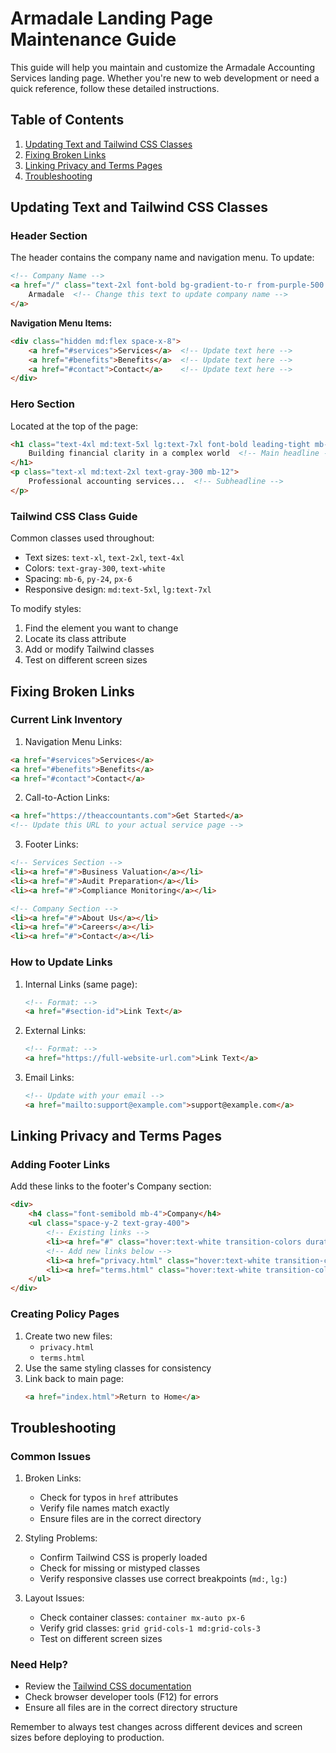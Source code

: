 # Armadale Landing Page Maintenance Guide

This guide will help you maintain and customize the Armadale Accounting Services landing page. Whether you're new to web development or need a quick reference, follow these detailed instructions.

## Table of Contents
1. [Updating Text and Tailwind CSS Classes](#updating-text-and-tailwind-css-classes)
2. [Fixing Broken Links](#fixing-broken-links)
3. [Linking Privacy and Terms Pages](#linking-privacy-and-terms-pages)
4. [Troubleshooting](#troubleshooting)

## Updating Text and Tailwind CSS Classes

### Header Section
The header contains the company name and navigation menu. To update:

```html
<!-- Company Name -->
<a href="/" class="text-2xl font-bold bg-gradient-to-r from-purple-500 to-pink-500 bg-clip-text text-transparent">
    Armadale  <!-- Change this text to update company name -->
</a>
```

**Navigation Menu Items:**
```html
<div class="hidden md:flex space-x-8">
    <a href="#services">Services</a>  <!-- Update text here -->
    <a href="#benefits">Benefits</a>  <!-- Update text here -->
    <a href="#contact">Contact</a>    <!-- Update text here -->
</div>
```

### Hero Section
Located at the top of the page:
```html
<h1 class="text-4xl md:text-5xl lg:text-7xl font-bold leading-tight mb-6">
    Building financial clarity in a complex world  <!-- Main headline -->
</h1>
<p class="text-xl md:text-2xl text-gray-300 mb-12">
    Professional accounting services...  <!-- Subheadline -->
</p>
```

### Tailwind CSS Class Guide
Common classes used throughout:
- Text sizes: `text-xl`, `text-2xl`, `text-4xl`
- Colors: `text-gray-300`, `text-white`
- Spacing: `mb-6`, `py-24`, `px-6`
- Responsive design: `md:text-5xl`, `lg:text-7xl`

To modify styles:
1. Find the element you want to change
2. Locate its class attribute
3. Add or modify Tailwind classes
4. Test on different screen sizes

## Fixing Broken Links

### Current Link Inventory
1. Navigation Menu Links:
```html
<a href="#services">Services</a>
<a href="#benefits">Benefits</a>
<a href="#contact">Contact</a>
```

2. Call-to-Action Links:
```html
<a href="https://theaccountants.com">Get Started</a>
<!-- Update this URL to your actual service page -->
```

3. Footer Links:
```html
<!-- Services Section -->
<li><a href="#">Business Valuation</a></li>
<li><a href="#">Audit Preparation</a></li>
<li><a href="#">Compliance Monitoring</a></li>

<!-- Company Section -->
<li><a href="#">About Us</a></li>
<li><a href="#">Careers</a></li>
<li><a href="#">Contact</a></li>
```

### How to Update Links
1. Internal Links (same page):
   ```html
   <!-- Format: -->
   <a href="#section-id">Link Text</a>
   ```

2. External Links:
   ```html
   <!-- Format: -->
   <a href="https://full-website-url.com">Link Text</a>
   ```

3. Email Links:
   ```html
   <!-- Update with your email -->
   <a href="mailto:support@example.com">support@example.com</a>
   ```

## Linking Privacy and Terms Pages

### Adding Footer Links
Add these links to the footer's Company section:

```html
<div>
    <h4 class="font-semibold mb-4">Company</h4>
    <ul class="space-y-2 text-gray-400">
        <!-- Existing links -->
        <li><a href="#" class="hover:text-white transition-colors duration-300">About Us</a></li>
        <!-- Add new links below -->
        <li><a href="privacy.html" class="hover:text-white transition-colors duration-300">Privacy Policy</a></li>
        <li><a href="terms.html" class="hover:text-white transition-colors duration-300">Terms of Service</a></li>
    </ul>
</div>
```

### Creating Policy Pages
1. Create two new files:
   - `privacy.html`
   - `terms.html`
2. Use the same styling classes for consistency
3. Link back to main page:
   ```html
   <a href="index.html">Return to Home</a>
   ```

## Troubleshooting

### Common Issues
1. Broken Links:
   - Check for typos in `href` attributes
   - Verify file names match exactly
   - Ensure files are in the correct directory

2. Styling Problems:
   - Confirm Tailwind CSS is properly loaded
   - Check for missing or mistyped classes
   - Verify responsive classes use correct breakpoints (`md:`, `lg:`)

3. Layout Issues:
   - Check container classes: `container mx-auto px-6`
   - Verify grid classes: `grid grid-cols-1 md:grid-cols-3`
   - Test on different screen sizes

### Need Help?
- Review the [Tailwind CSS documentation](https://tailwindcss.com/docs)
- Check browser developer tools (F12) for errors
- Ensure all files are in the correct directory structure

Remember to always test changes across different devices and screen sizes before deploying to production.